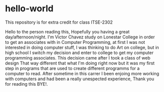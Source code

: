 # hello-world
This repository is for extra credit for class ITSE-2302

Hello to the person reading this, Hopefully you having a great day/afternoon/night. I'm Victor Chavez study on Lonestar College in order to get an associates with in Computer Programming, at first I was not interested in doing computer stuff, I was thinking to do Art on college, but in high school I switch my decision and enter to college to get my computer programming associates. This decision came after I took a class of web design That way different that what I'm doing right now but it was my first step in programs that are used to create different programms for a computer to read. After sometime in this carrer I been enjoing more working with computers and had been a really unespected experience, Thank you for reading this BYE!.
